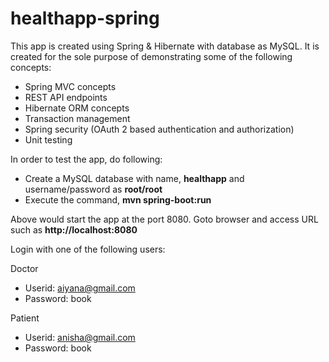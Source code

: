 # healthapp-spring

This app is created using Spring & Hibernate with database as MySQL. It is created for the sole purpose of demonstrating some of the following concepts:

 * Spring MVC concepts
 * REST API endpoints
 * Hibernate ORM concepts
 * Transaction management
 * Spring security (OAuth 2 based authentication and authorization)
 * Unit testing

In order to test the app, do following:

 * Create a MySQL database with name, **healthapp** and username/password as **root/root**
 * Execute the command, **mvn spring-boot:run**

Above would start the app at the port 8080. Goto browser and access URL such as **http://localhost:8080**

Login with one of the following users:

Doctor

 * Userid: aiyana@gmail.com
 * Password: book

Patient

 * Userid: anisha@gmail.com
 * Password: book 

